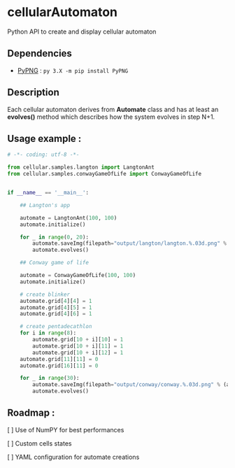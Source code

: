 
# cellularAutomaton

Python API to create and display cellular automaton

## Dependencies

- [PyPNG](https://github.com/drj11/pypng) : `py 3.X -m pip install PyPNG`

## Description

Each cellular automaton derives from **Automate** class and has at least an **evolves()** method which describes how the system evolves in step N+1.

## Usage example :

```python
# -*- coding: utf-8 -*-

from cellular.samples.langton import LangtonAnt
from cellular.samples.conwayGameOfLife import ConwayGameOfLife


if __name__ == '__main__':

    ## Langton's app

    automate = LangtonAnt(100, 100)
    automate.initialize()

    for _ in range(0, 20):
        automate.saveImg(filepath="output/langton/langton.%.03d.png" % (automate.step))
        automate.evolves()

    ## Conway game of life

    automate = ConwayGameOfLife(100, 100)
    automate.initialize()

    # create blinker
    automate.grid[4][4] = 1
    automate.grid[4][5] = 1
    automate.grid[4][6] = 1

    # create pentadecathlon
    for i in range(8):
        automate.grid[10 + i][10] = 1
        automate.grid[10 + i][11] = 1
        automate.grid[10 + i][12] = 1
    automate.grid[11][11] = 0
    automate.grid[16][11] = 0

    for _ in range(30):
        automate.saveImg(filepath="output/conway/conway.%.03d.png" % (automate.step))
        automate.evolves()
```

## Roadmap :

[ ] Use of NumPY for best performances

[ ] Custom cells states

[ ] YAML configuration for automate creations